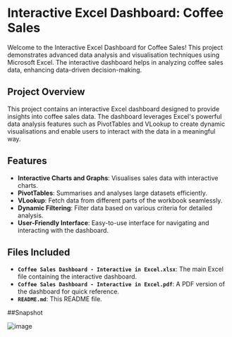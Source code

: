 # Interactive Excel Dashboard: Coffee Sales

Welcome to the Interactive Excel Dashboard for Coffee Sales! This project demonstrates advanced data analysis and visualisation techniques using Microsoft Excel. The interactive dashboard helps in analyzing coffee sales data, enhancing data-driven decision-making.

## Project Overview

This project contains an interactive Excel dashboard designed to provide insights into coffee sales data. The dashboard leverages Excel's powerful data analysis features such as PivotTables and VLookup to create dynamic visualisations and enable users to interact with the data in a meaningful way.

## Features

- **Interactive Charts and Graphs**: Visualises sales data with interactive charts.
- **PivotTables**: Summarises and analyses large datasets efficiently.
- **VLookup**: Fetch data from different parts of the workbook seamlessly.
- **Dynamic Filtering**: Filter data based on various criteria for detailed analysis.
- **User-Friendly Interface**: Easy-to-use interface for navigating and interacting with the dashboard.

## Files Included

- **`Coffee Sales Dashboard - Interactive in Excel.xlsx`**: The main Excel file containing the interactive dashboard.
- **`Coffee Sales Dashboard - Interactive in Excel.pdf`**: A PDF version of the dashboard for quick reference.
- **`README.md`**: This README file.

##Snapshot

![image](https://github.com/swedevswe/Interactive-Excel-Dashboard/assets/90139229/1831a900-e289-4450-b88f-a6111485f091)

